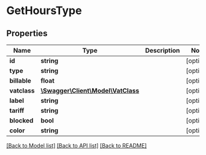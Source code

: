 # GetHoursType

## Properties

 Name         | Type                                              | Description | Notes      
--------------|---------------------------------------------------|-------------|------------
 **id**       | **string**                                        |             | [optional] 
 **type**     | **string**                                        |             | [optional] 
 **billable** | **float**                                         |             | [optional] 
 **vatclass** | [**\Swagger\Client\Model\VatClass**](VatClass.md) |             | [optional] 
 **label**    | **string**                                        |             | [optional] 
 **tariff**   | **string**                                        |             | [optional] 
 **blocked**  | **bool**                                          |             | [optional] 
 **color**    | **string**                                        |             | [optional] 

[[Back to Model list]](../../README.md#documentation-for-models) [[Back to API list]](../../README.md#documentation-for-api-endpoints) [[Back to README]](../../README.md)


